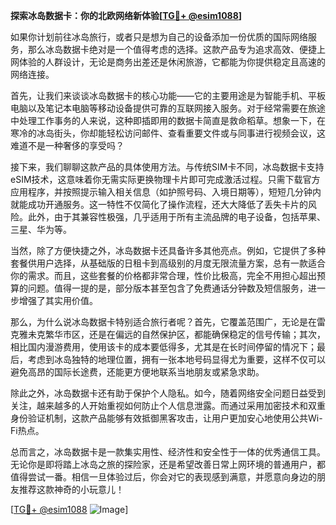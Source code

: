 **探索冰岛数据卡：你的北欧网络新体验[[TG💪+ @esim1088](https://t.me/s/esim1088)]**

如果你计划前往冰岛旅行，或者只是想为自己的设备添加一份优质的国际网络服务，那么冰岛数据卡绝对是一个值得考虑的选择。这款产品专为追求高效、便捷上网体验的人群设计，无论是商务出差还是休闲旅游，它都能为你提供稳定且高速的网络连接。

首先，让我们来谈谈冰岛数据卡的核心功能——它的主要用途是为智能手机、平板电脑以及笔记本电脑等移动设备提供可靠的互联网接入服务。对于经常需要在旅途中处理工作事务的人来说，这种即插即用的数据卡简直是救命稻草。想象一下，在寒冷的冰岛街头，你却能轻松访问邮件、查看重要文件或与同事进行视频会议，这难道不是一种奢侈的享受吗？

接下来，我们聊聊这款产品的具体使用方法。与传统SIM卡不同，冰岛数据卡支持eSIM技术，这意味着你无需实际更换物理卡片即可完成激活过程。只需下载官方应用程序，并按照提示输入相关信息（如护照号码、入境日期等），短短几分钟内就能成功开通服务。这一特性不仅简化了操作流程，还大大降低了丢失卡片的风险。此外，由于其兼容性极强，几乎适用于所有主流品牌的电子设备，包括苹果、三星、华为等。

当然，除了方便快捷之外，冰岛数据卡还具备许多其他亮点。例如，它提供了多种套餐供用户选择，从基础版的日租卡到高级别的月度无限流量方案，总有一款适合你的需求。而且，这些套餐的价格都非常合理，性价比极高，完全不用担心超出预算的问题。值得一提的是，部分版本甚至包含了免费通话分钟数及短信服务，进一步增强了其实用价值。

那么，为什么说冰岛数据卡特别适合旅行者呢？首先，它覆盖范围广，无论是在雷克雅未克繁华市区，还是在偏远的自然保护区，都能确保稳定的信号传输；其次，相比国内漫游费用，使用该卡的成本要低得多，尤其是在长时间停留的情况下；最后，考虑到冰岛独特的地理位置，拥有一张本地号码显得尤为重要，这样不仅可以避免高昂的国际长途费，还能更方便地联系当地朋友或紧急求助。

除此之外，冰岛数据卡还有助于保护个人隐私。如今，随着网络安全问题日益受到关注，越来越多的人开始重视如何防止个人信息泄露。而通过采用加密技术和双重身份验证机制，这款产品能够有效抵御黑客攻击，让用户更加安心地使用公共Wi-Fi热点。

总而言之，冰岛数据卡是一款集实用性、经济性和安全性于一体的优秀通信工具。无论你是即将踏上冰岛之旅的探险家，还是希望改善日常上网环境的普通用户，都值得尝试一番。相信一旦体验过后，你会对它的表现感到满意，并愿意向身边的朋友推荐这款神奇的小玩意儿！

[[TG💪+ @esim1088](https://t.me/s/esim1088) ![Image](https://i.postimg.cc/4NQfJmqS/Snipaste-2025-05-13-00-14-12.png)]